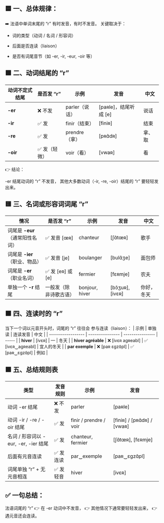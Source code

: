 ## 🟦 一、总体规律：

➡️ 法语中单词末尾的 “r” 有时发音，有时不发音。
关键取决于：

 - 词的类型（动词 / 名词 / 形容词）

 - 后面是否连读（liaison）

 - 是否有词尾音节（如 -er, -ir, -eur, -oir 等）

## 🟩 二、动词结尾的 “r”

| 动词不定式结尾  | 是否发 “r” | 示例         | 发音               | 中文  |
| -------- | ------- | ---------- | ---------------- | --- |
| **-er**  | ❌ 不发    | parler（说话） | [paʀle]，结尾听成 [e] | 说话  |
| **-ir**  | ✅ 发     | finir（结束）  | [finiʀ]          | 结束  |
| **-re**  | ✅ 发     | prendre（拿） | [pʀɑ̃dʀ]         | 拿、取 |
| **-oir** | ✅ 发（轻微） | voir（看）    | [vwaʀ]           | 看   |

👉 结论：

-er 结尾动词的 “r” 不发音，
其他大多数动词（-ir, -re, -oir）结尾的 “r” 要轻轻发出来。

## 🟨 三、名词或形容词词尾 “r”

| 情况                   | 是否发 “r”        | 示例             | 发音               | 中文    |
| -------------------- | -------------- | -------------- | ---------------- | ----- |
| 词尾是 **-eur**（通常阳性名词） | ✅ 发音 [œʀ]      | chanteur       | [ʃɑ̃tœʀ]         | 歌手    |
| 词尾是 **-ier**（职业、物品）  | ✅ 发音 [je]      | boulanger      | [bulɑ̃ʒe]        | 面包师   |
| 词尾是 **-er**（职业名词）    | ✅ 发 [eʀ] 或 [e] | fermier        | [fɛʀmje]         | 农夫    |
| 单独一个 **-r** 结尾       | 一般发（除非诗歌古语）    | bonjour, hiver | [bɔ̃ʒuʀ], [ivɛʀ] | 你好，冬天 |

## 🟧 四、连读时的 “r”

当下一个词以元音开头时，词尾的 “r” 往往会 参与连读（liaison）：
| 示例                 | 单独读              | 连读发音             | 中文    |
| ------------------ | ---------------- | ---------------- | ----- |
| **hiver**          | [ivɛʀ]           | —                | 冬天    |
| **hiver agréable** | ❌ [ivɛʀ aɡʀeabl] | ✅ [ivɛʀ‿aɡʀeabl] | 宜人的冬天 |
| **par exemple**    | ❌ [paʀ ɛɡzɑ̃pl]  | ✅ [paʀ‿ɛɡzɑ̃pl]  | 例如    |

## 🟪 五、总结规则表
| 类型                           | 发音规则  | 示例                     | 发音                          |
| ---------------------------- | ----- | ---------------------- | --------------------------- |
| 动词 -er 结尾                    | ❌ 不发  | parler                 | [paʀle]                     |
| 动词 -ir / -re / -oir 结尾       | ✅ 发   | finir / prendre / voir | [finiʀ] / [pʀɑ̃dʀ] / [vwaʀ] |
| 名词 / 形容词以 -eur, -er, -ier 结尾 | ✅ 发   | chanteur, fermier      | [ʃɑ̃tœʀ], [fɛʀmje]          |
| 后面有元音连读                      | ✅ 发连读 | par‿exemple            | [paʀ‿ɛɡzɑ̃pl]               |
| 词尾单独 “r” + 无元音相连             | ✅ 发轻音 | hiver                  | [ivɛʀ]                      |

##  ✅ 一句总结：

法语词尾的 “r”
👉 在 -er 动词中不发音，
👉 其他情况下通常要轻轻发出来，
👉 遇元音还会连读。